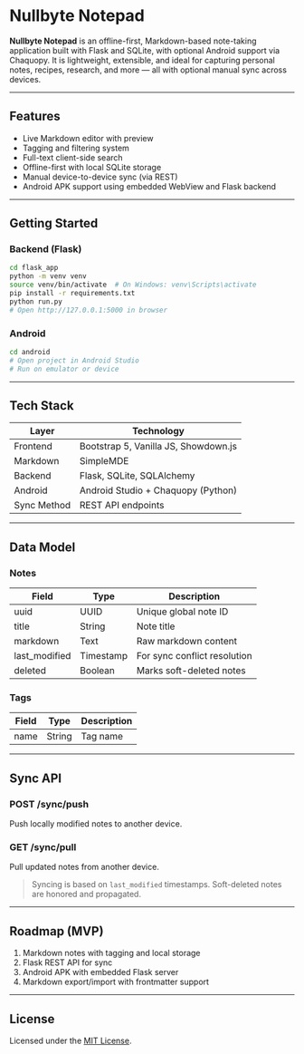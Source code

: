 # Nullbyte Notepad

**Nullbyte Notepad** is an offline-first, Markdown-based note-taking application built with Flask and SQLite, with optional Android support via Chaquopy. It is lightweight, extensible, and ideal for capturing personal notes, recipes, research, and more — all with optional manual sync across devices.

---

## Features

- Live Markdown editor with preview  
- Tagging and filtering system  
- Full-text client-side search  
- Offline-first with local SQLite storage  
- Manual device-to-device sync (via REST)  
- Android APK support using embedded WebView and Flask backend

---

## Getting Started

### Backend (Flask)

```bash
cd flask_app
python -m venv venv
source venv/bin/activate  # On Windows: venv\Scripts\activate
pip install -r requirements.txt
python run.py
# Open http://127.0.0.1:5000 in browser
```

### Android

```bash
cd android
# Open project in Android Studio
# Run on emulator or device
```

---

## Tech Stack

| Layer        | Technology                          |
|--------------|-------------------------------------|
| Frontend     | Bootstrap 5, Vanilla JS, Showdown.js |
| Markdown     | SimpleMDE                           |
| Backend      | Flask, SQLite, SQLAlchemy           |
| Android      | Android Studio + Chaquopy (Python)  |
| Sync Method  | REST API endpoints                  |

---

## Data Model

### Notes

| Field         | Type      | Description                       |
|---------------|-----------|-----------------------------------|
| uuid          | UUID      | Unique global note ID             |
| title         | String    | Note title                        |
| markdown      | Text      | Raw markdown content              |
| last_modified | Timestamp | For sync conflict resolution      |
| deleted       | Boolean   | Marks soft-deleted notes          |

### Tags

| Field | Type   | Description     |
|-------|--------|-----------------|
| name  | String | Tag name        |

---

## Sync API

### POST /sync/push

Push locally modified notes to another device.

### GET /sync/pull

Pull updated notes from another device.

> Syncing is based on `last_modified` timestamps. Soft-deleted notes are honored and propagated.

---

## Roadmap (MVP)

1. Markdown notes with tagging and local storage  
2. Flask REST API for sync  
3. Android APK with embedded Flask server  
4. Markdown export/import with frontmatter support

---

## License

Licensed under the [MIT License](LICENSE).
